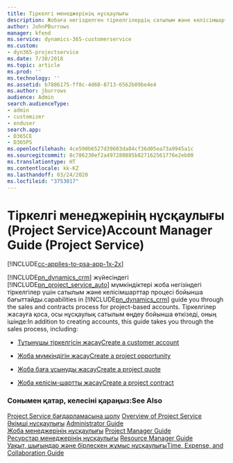 ```yaml
---
title: Тіркелгі менеджерінің нұсқаулығы
description: Жобаға негізделген тіркелгілердің сатылым және келісімшарт процесі арқылы өтетін Project Service жүйесінің тіркелгі менеджері
author: JohnPBurrows
manager: kfend
ms.service: dynamics-365-customerservice
ms.custom:
- dyn365-projectservice
ms.date: 7/30/2018
ms.topic: article
ms.prod: ''
ms.technology: ''
ms.assetid: b7886175-ff8c-4d60-8713-6562b09be4e4
ms.author: jburrows
audience: Admin
search.audienceType:
- admin
- customizer
- enduser
search.app:
- D365CE
- D365PS
ms.openlocfilehash: 4ce590b6527d39603da84cf36d05ea73a9945a1c
ms.sourcegitcommit: 8c786230ef2a497280885b827162561776e2eb00
ms.translationtype: HT
ms.contentlocale: kk-KZ
ms.lasthandoff: 03/24/2020
ms.locfileid: "3753017"
---
```

# <a name="account-manager-guide-project-service"></a><span data-ttu-id="650ba-103">Тіркелгі менеджерінің нұсқаулығы (Project Service)</span><span class="sxs-lookup"><span data-stu-id="650ba-103">Account Manager Guide (Project Service)</span></span>

[!INCLUDE[cc-applies-to-psa-app-1x-2x](../includes/cc-applies-to-psa-app-1x-2x.md)]

[!INCLUDE[pn_dynamics_crm](../includes/pn-dynamics-crm.md)] <span data-ttu-id="650ba-104">жүйесіндегі [!INCLUDE[pn_project_service_auto](../includes/pn-project-service-auto.md)] мүмкіндіктері жоба негізіндегі тіркелгілер үшін сатылым және келісімшарттар процесі бойынша бағыттайды.</span><span class="sxs-lookup"><span data-stu-id="650ba-104">capabilities in [!INCLUDE[pn_dynamics_crm](../includes/pn-dynamics-crm.md)] guide you through the sales and contracts process for project-based accounts.</span></span> <span data-ttu-id="650ba-105">Тіркелгілер жасауға қоса, осы нұсқаулық сатылым өңдеу бойынша өткізеді, оның ішінде:</span><span class="sxs-lookup"><span data-stu-id="650ba-105">In addition to creating accounts, this guide takes you through the sales process, including:</span></span>  
  
-   [<span data-ttu-id="650ba-106">Тұтынушы тіркелгісін жасау</span><span class="sxs-lookup"><span data-stu-id="650ba-106">Create a customer account</span></span>](../project-service/create-customer-account.md)  
  
-   [<span data-ttu-id="650ba-107">Жоба мүмкіндігін жасау</span><span class="sxs-lookup"><span data-stu-id="650ba-107">Create a project opportunity</span></span>](../project-service/create-project-opportunity.md)  
  
-   [<span data-ttu-id="650ba-108">Жоба баға ұсынуды жасау</span><span class="sxs-lookup"><span data-stu-id="650ba-108">Create a project quote</span></span>](../project-service/create-project-quote.md)  
  
-   [<span data-ttu-id="650ba-109">Жоба келісім-шартты жасау</span><span class="sxs-lookup"><span data-stu-id="650ba-109">Create a project contract</span></span>](../project-service/create-project-contract.md)  
  
  
### <a name="see-also"></a><span data-ttu-id="650ba-110">Сонымен қатар, келесіні қараңыз:</span><span class="sxs-lookup"><span data-stu-id="650ba-110">See Also</span></span>  
 <span data-ttu-id="650ba-111">[Project Service бағдарламасына шолу](../project-service/overview.md) </span><span class="sxs-lookup"><span data-stu-id="650ba-111">[Overview of Project Service](../project-service/overview.md) </span></span>  
 <span data-ttu-id="650ba-112">[Әкімші нұсқаулығы](../project-service/admin-guide.md) </span><span class="sxs-lookup"><span data-stu-id="650ba-112">[Administrator Guide](../project-service/admin-guide.md) </span></span>  
 <span data-ttu-id="650ba-113">[Жоба менеджерінің нұсқаулығы](../project-service/project-manager-guide.md) </span><span class="sxs-lookup"><span data-stu-id="650ba-113">[Project Manager Guide](../project-service/project-manager-guide.md) </span></span>  
 <span data-ttu-id="650ba-114">[Ресурстар менеджерінің нұсқаулығы](../project-service/resource-manager-guide.md) </span><span class="sxs-lookup"><span data-stu-id="650ba-114">[Resource Manager Guide](../project-service/resource-manager-guide.md) </span></span>  
 [<span data-ttu-id="650ba-115">Уақыт, шығындар және бірлескен жұмыс нұсқаулығы</span><span class="sxs-lookup"><span data-stu-id="650ba-115">Time, Expense, and Collaboration Guide</span></span>](../project-service/time-expense-collaboration-guide.md)
